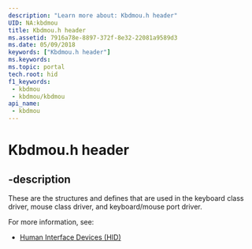 ```yaml
---
description: "Learn more about: Kbdmou.h header"
UID: NA:kbdmou
title: Kbdmou.h header
ms.assetid: 7916a78e-8897-372f-8e32-22081a9589d3
ms.date: 05/09/2018
keywords: ["Kbdmou.h header"]
ms.keywords: 
ms.topic: portal
tech.root: hid
f1_keywords:
 - kbdmou
 - kbdmou/kbdmou
api_name:
 - kbdmou
---
```


# Kbdmou.h header

## -description

These are the structures and defines that are used in the keyboard class driver, mouse class driver, and keyboard/mouse port driver.

For more information, see:

- [Human Interface Devices (HID)](../_hid/index.md)

